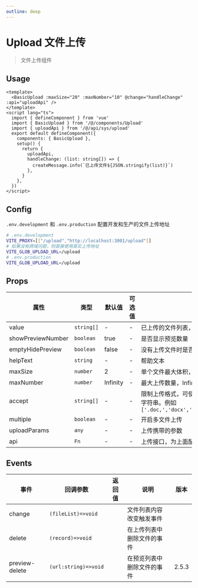 ```yaml
---
outline: deep
---
```



# Upload 文件上传

> 文件上传组件

## Usage

```vue
<template>
  <BasicUpload :maxSize="20" :maxNumber="10" @change="handleChange" :api="uploadApi" />
</template>
<script lang="ts">
  import { defineComponent } from 'vue'
  import { BasicUpload } from '/@/components/Upload'
  import { uploadApi } from '/@/api/sys/upload'
  export default defineComponent({
    components: { BasicUpload },
    setup() {
      return {
        uploadApi,
        handleChange: (list: string[]) => {
          createMessage.info(`已上传文件${JSON.stringify(list)}`)
        },
      }
    },
  })
</script>
```

## Config

`.env.development` 和 `.env.production` 配置开发和生产的文件上传地址

```bash
# .env.development
VITE_PROXY=[["/upload","http://localhost:3001/upload"]]
# 如果没有跨域问题，则直接使用真实上传地址
VITE_GLOB_UPLOAD_URL=/upload
# .env.production
VITE_GLOB_UPLOAD_URL=/upload
```

## Props

| 属性                | 类型         | 默认值      | 可选值 | 说明                                                                                 |
|-------------------|------------|----------|-----|------------------------------------------------------------------------------------|
| value             | `string[]` | -        | -   | 已上传的文件列表，支持v-model                                                                 |
| showPreviewNumber | `boolean`  | true     | -   | 是否显示预览数量                                                                           |
| emptyHidePreview  | `boolean`  | false    | -   | 没有上传文件时是否隐藏预览                                                                      |
| helpText          | `string`   | -        | -   | 帮助文本                                                                               |
| maxSize           | `number`   | 2        | -   | 单个文件最大体积，单位 M                                                                      |
| maxNumber         | `number`   | Infinity | -   | 最大上传数量，Infinity 则不限制                                                               |
| accept            | `string[]` | -        | -   | 限制上传格式，可使用文件后缀名(点号可选)或MIME字符串。例如 `['.doc,','docx','application/msword','image/*']` |
| multiple          | `boolean`  | -        | -   | 开启多文件上传                                                                            |
| uploadParams      | `any`      | -        | -   | 上传携带的参数                                                                            |
| api               | `Fn`       | -        | -   | 上传接口，为上面配置的接口                                                                      |

## Events

| 事件   | 回调参数           | 返回值 | 说明                     | 版本 |
| ------ | ------------------ | ------ | ------------------------ | - |
| change | `(fileList)=>void` |        | 文件列表内容改变触发事件 | |
| delete | `(record)=>void`   |        | 在上传列表中删除文件的事件                 | |
| preview-delete | `(url:string)=>void`   |        | 在预览列表中删除文件的事件                 | 2.5.3 |
